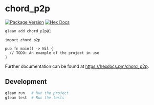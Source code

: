 # chord_p2p

[![Package Version](https://img.shields.io/hexpm/v/chord_p2p)](https://hex.pm/packages/chord_p2p)
[![Hex Docs](https://img.shields.io/badge/hex-docs-ffaff3)](https://hexdocs.pm/chord_p2p/)

```sh
gleam add chord_p2p@1
```
```gleam
import chord_p2p

pub fn main() -> Nil {
  // TODO: An example of the project in use
}
```

Further documentation can be found at <https://hexdocs.pm/chord_p2p>.

## Development

```sh
gleam run   # Run the project
gleam test  # Run the tests
```
